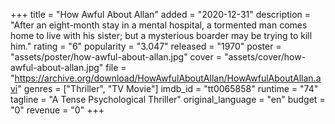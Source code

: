 +++
title = "How Awful About Allan"
added = "2020-12-31"
description = "After an eight-month stay in a mental hospital, a tormented man comes home to live with his sister; but a mysterious boarder may be trying to kill him."
rating = "6"
popularity = "3.047"
released = "1970"
poster = "assets/poster/how-awful-about-allan.jpg"
cover = "assets/cover/how-awful-about-allan.jpg"
file = "https://archive.org/download/HowAwfulAboutAllan/HowAwfulAboutAllan.avi"
genres = ["Thriller", "TV Movie"]
imdb_id = "tt0065858"
runtime = "74"
tagline = "A Tense Psychological Thriller"
original_language = "en"
budget = "0"
revenue = "0"
+++